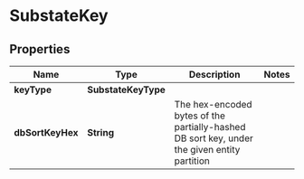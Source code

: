 

# SubstateKey


## Properties

| Name | Type | Description | Notes |
|------------ | ------------- | ------------- | -------------|
|**keyType** | **SubstateKeyType** |  |  |
|**dbSortKeyHex** | **String** | The hex-encoded bytes of the partially-hashed DB sort key, under the given entity partition |  |



